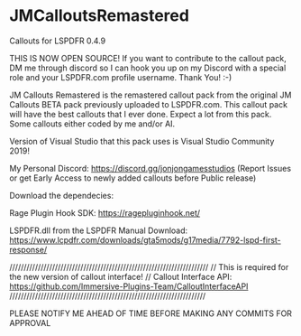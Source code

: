 # JMCalloutsRemastered
 Callouts for LSPDFR 0.4.9
 
 THIS IS NOW OPEN SOURCE! If you want to contribute to the callout pack, DM me through discord so I can
 hook you up on my Discord with a special role and your LSPDFR.com profile username. Thank You! :-)
 
 JM Callouts Remastered is the remastered callout pack from the original JM Callouts BETA 
pack previously uploaded to LSPDFR.com. This callout pack will have the best callouts that I ever done. Expect a lot from this pack. Some callouts either coded by me and/or AI. 

 Version of Visual Studio that this pack uses is Visual Studio Community 2019!

My Personal Discord: https://discord.gg/jonjongamesstudios (Report Issues or get Early Access to newly added callouts before Public release)


Download the dependecies:

Rage Plugin Hook SDK: https://ragepluginhook.net/

LSPDFR.dll from the LSPDFR Manual Download: https://www.lcpdfr.com/downloads/gta5mods/g17media/7792-lspd-first-response/


//////////////////////////////////////////////////////////////////////
// This is required for the new version of callout interface! //
Callout Interface API: https://github.com/Immersive-Plugins-Team/CalloutInterfaceAPI
/////////////////////////////////////////////////////////////////////

PLEASE NOTIFY ME AHEAD OF TIME BEFORE MAKING ANY COMMITS FOR APPROVAL